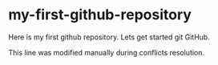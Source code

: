 # my-first-github-repository
Here is my first github repository. Lets get started git GitHub.

This line was modified manually during conflicts resolution.
